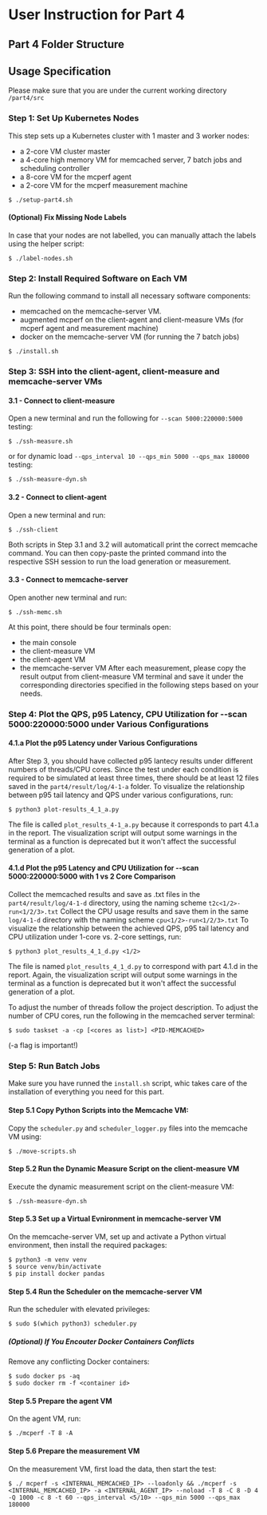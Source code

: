 # User Instruction for Part 4

## Part 4 Folder Structure

## Usage Specification
Please make sure that you are under the current working directory `/part4/src`

### Step 1: Set Up Kubernetes Nodes
This step sets up a Kubernetes cluster with 1 master and 3 worker nodes:
 - a 2-core VM cluster master
 - a 4-core high memory VM for memcached server, 7 batch jobs and scheduling controller
 - a 8-core VM for the mcperf agent
 - a 2-core VM for the mcperf measurement machine
```
$ ./setup-part4.sh
```
#### (Optional) Fix Missing Node Labels
In case that your nodes are not labelled, you can manually attach the labels using the helper script:
```
$ ./label-nodes.sh
```

### Step 2: Install Required Software on Each VM
Run the following command to install all necessary software components:
 - memcached on the memcache-server VM.
 - augmented mcperf on the client-agent and client-measure VMs (for mcperf agent and measurement machine)
 - docker on the memcache-server VM (for running the 7 batch jobs)
```
$ ./install.sh
```

###  Step 3: SSH into the client-agent, client-measure and memcache-server VMs
#### 3.1 - Connect to client-measure
Open a new terminal and run the following for `--scan 5000:220000:5000` testing:
```
$ ./ssh-measure.sh
```
or for dynamic load `--qps_interval 10 --qps_min 5000 --qps_max 180000` testing:
```
$ ./ssh-measure-dyn.sh
```
#### 3.2 - Connect to client-agent
Open a new terminal and run:
```
$ ./ssh-client
```
Both scripts in Step 3.1 and 3.2 will automaticall print the correct memcache command. You can then copy-paste the printed command into the respective SSH session to run the load generation or measurement.
#### 3.3 - Connect to memcache-server
Open another new terminal and run:
```
$ ./ssh-memc.sh
```
At this point, there should be four terminals open:
 - the main console
 - the client-measure VM
 - the client-agent VM
 - the memcache-server VM
After each measurement, please copy the result output from client-measure VM terminal and save it under the corresponding directories specified in the following steps based on your needs.

### Step 4: Plot the QPS, p95 Latency, CPU Utilization for --scan 5000:220000:5000 under Various Configurations
#### 4.1.a Plot the p95 Latency under Various Configurations
After Step 3, you should have collected p95 lantecy results under different numbers of threads/CPU cores. Since the test under each condition is required to be simulated at least three times, there should be at least 12 files saved in the `part4/result/log/4-1-a` folder.
To visualize the relationship between p95 tail latency and QPS under various configurations, run:
```
$ python3 plot-results_4_1_a.py
```
The file is called `plot_results_4-1_a.py` because it corresponds to part 4.1.a in the report. The visualization script will output some warnings in the terminal as a function is deprecated but it won't affect the successful generation of a plot.

#### 4.1.d Plot the p95 Latency and CPU Utilization for --scan 5000:220000:5000 with 1 vs 2 Core Comparison
Collect the memcached results and save as .txt files in the `part4/result/log/4-1-d` directory, using the naming scheme `t2c<1/2>-run<1/2/3>.txt`
Collect the CPU usage results and save them in the same `log/4-1-d` directory with the naming scheme `cpu<1/2>-run<1/2/3>.txt`
To visualize the relationship between the achieved QPS, p95 tail latency and CPU utilization under 1-core vs. 2-core settings, run:
```
$ python3 plot_results_4_1_d.py <1/2>
```
The file is named `plot_results_4_1_d.py` to correspond with part 4.1.d in the report. Again, the visualization script will output some warnings in the terminal as a function is deprecated but it won't affect the successful generation of a plot.

To adjust the number of threads follow the project description.
To adjust the number of CPU cores, run the following in the memcached server terminal:
```
$ sudo taskset -a -cp [<cores as list>] <PID-MEMCACHED>
```

(-a flag is important!)


### Step 5: Run Batch Jobs 
Make sure you have runned the `install.sh` script, whic takes care of the installation of everything you need for this part.
#### Step 5.1 Copy Python Scripts into the Memcache VM:
Copy the `scheduler.py` and `scheduler_logger.py` files into the memcache VM using:
```
$ ./move-scripts.sh
```
#### Step 5.2 Run the Dynamic Measure Script on the client-measure VM
Execute the dynamic measurement script on the client-measure VM:
```
$ ./ssh-measure-dyn.sh
```
#### Step 5.3 Set up a Virtual Evnironment in memcache-server VM
On the memcache-server VM, set up and activate a Python virtual environment, then install the required packages:
```
$ python3 -m venv venv
$ source venv/bin/activate
$ pip install docker pandas
```
#### Step 5.4 Run the Scheduler on the memcache-server VM
Run the scheduler with elevated privileges:
```
$ sudo $(which python3) scheduler.py
```
##### (Optional) If You Encouter Docker Containers Conflicts
Remove any conflicting Docker containers:
```
$ sudo docker ps -aq
$ sudo docker rm -f <container id>
```
#### Step 5.5 Prepare the agent VM
On the agent VM, run:
```
$ ./mcperf -T 8 -A
```
#### Step 5.6 Prepare the measurement VM
On the measurement VM, first load the data, then start the test:
```
$ ./ mcperf -s <INTERNAL_MEMCACHED_IP> --loadonly && ./mcperf -s <INTERNAL_MEMCACHED_IP> -a <INTERNAL_AGENT_IP> --noload -T 8 -C 8 -D 4 -Q 1000 -c 8 -t 60 --qps_interval <5/10> --qps_min 5000 --qps_max 180000
```
